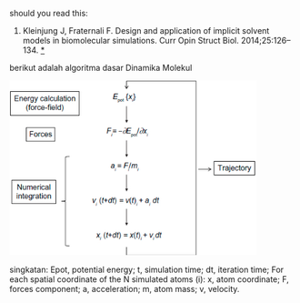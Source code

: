 should you read this:

1.  Kleinjung J, Fraternali F. Design and application of implicit solvent models in biomolecular simulations. Curr Opin Struct Biol. 2014;25:126–134. [*](https://www.ncbi.nlm.nih.gov/pmc/articles/PMC4045398/)

berikut adalah algoritma dasar Dinamika Molekul

![35629f067f1a6152dd588bf315ee12fa.png](../../../../../_resources/35629f067f1a6152dd588bf315ee12fa.png)

singkatan: Epot, potential energy; t, simulation time; dt, iteration time; For each spatial coordinate of the N simulated atoms (i): x, atom coordinate; F, forces component; a, acceleration; m, atom mass; v, velocity.